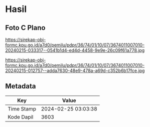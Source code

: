 # Hasil

## Foto C Plano

https://sirekap-obj-formc.kpu.go.id/a7d0/pemilu/pdpr/36/74/01/10/07/3674011007010-20240215-033317--0541b1d4-ed4d-4458-9e9e-26c09f61a778.jpg

https://sirekap-obj-formc.kpu.go.id/a7d0/pemilu/pdpr/36/74/01/10/07/3674011007010-20240215-012757--adda7630-48e9-478a-a69d-c352b6b17fce.jpg


## Metadata

| Key        | Value               |
| ---------- | ------------------- |
| Time Stamp | 2024-02-25 03:03:38 |
| Kode Dapil | 3603                |



